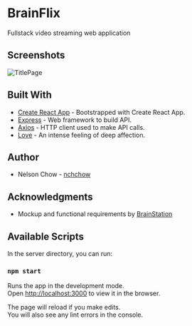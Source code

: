# BrainFlix

Fullstack video streaming web application

## Screenshots

![TitlePage](https://user-images.githubusercontent.com/45683565/91483487-a6206e80-e85c-11ea-8f16-d6474ce7da3e.jpg)

## Built With

- [Create React App](https://github.com/facebook/create-react-app) - Bootstrapped with Create React App.
- [Express](https://github.com/expressjs/express) - Web framework to build API.
- [Axios](https://github.com/axios/axios) - HTTP client used to make API calls.
- [Love](https://www.wikihow.com/Love-Programming) -
  An intense feeling of deep affection.

## Author

- Nelson Chow - [nchchow](https://github.com/nchchow)

## Acknowledgments

- Mockup and functional requirements by [BrainStation](https://brainstation.io)

## Available Scripts

In the server directory, you can run:

### `npm start`

Runs the app in the development mode.<br />
Open [http://localhost:3000](http://localhost:3000) to view it in the browser.

The page will reload if you make edits.<br />
You will also see any lint errors in the console.
